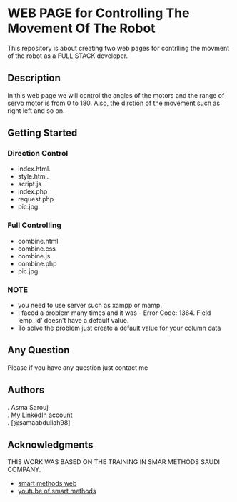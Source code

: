 # WEB PAGE for Controlling The Movement Of The Robot 

This repository is about creating two web pages for contrlling the movment of the robot as a FULL STACK developer.

## Description

In this web page we will control the angles of the motors and the range of servo motor is from 0 to 180. Also, the dirction of the movement such as right left and so on.

## Getting Started

### Direction Control 

* index.html.
* style.html. 
* script.js
* index.php
* request.php
* pic.jpg

### Full Controlling

* combine.html
* combine.css
* combine.js
* combine.php
* pic.jpg

### NOTE

* you need to use server such as xampp or mamp. 
* I faced a problem many times and it was - Error Code: 1364. Field ’emp_id’ doesn’t have a default value.
* To solve the problem just create a default value for your column data



## Any Question

Please if you have any question just contact me



## Authors

. Asma Sarouji  
. [My LinkedIn account ](https://www.linkedin.com/in/asma-sarouji-265484149/)<br/>
. [@samaabdullah98] 







## Acknowledgments

THIS WORK WAS BASED ON THE TRAINING IN SMAR METHODS SAUDI COMPANY.
* [smart methods web](https://www.s-m.com.sa)
* [youtube of smart methods](https://youtu.be/0iPByiZVHFw)
